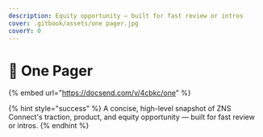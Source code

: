 ```yaml
---
description: Equity opportunity — built for fast review or intros
cover: .gitbook/assets/one pager.jpg
coverY: 0
---
```


# 📃 One Pager

{% embed url="https://docsend.com/v/4cbkc/one" %}

{% hint style="success" %}
A concise, high-level snapshot of ZNS Connect's traction, product, and equity opportunity — built for fast review or intros.
{% endhint %}

